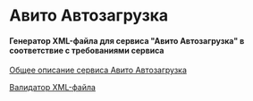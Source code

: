 # Авито Автозагрузка #
#### Генератор XML-файла для сервиса "Авито Автозагрузка" в соответствие с требованиями сервиса ####
[Общее описание сервиса Авито Автозагрузка](https://autoload.avito.ru/format/)

[Валидатор XML-файла](https://autoload.avito.ru/format/xmlcheck/)

